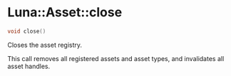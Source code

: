 # Luna::Asset::close

```c++
void close()
```

Closes the asset registry. 

This call removes all registered assets and asset types, and invalidates all asset handles. 

